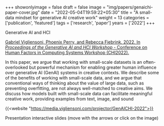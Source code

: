 +++
showonlyimage = false
draft = false
image = "img/papers/genaichi-paper-cover.jpg"
date = "2022-05-04T19:59:22+05:30"
title = "A small-data mindset for generative AI creative work"
weight = 13
categories = ['publication', 'featured']
tags = ['research', 'paper']
years = ['2022']
+++

Generative AI and HCI

<!--more-->

[Gabriel Vigliensoni,  Phoenix Perry, and Rebecca  Fiebrink. 2022. In _Proceedings of the Generative AI and HCI Workshop_ - Conference on Human Factors in Computing Systems Workshop (CHI2022).](https://zenodo.org/record/7086327)



In this paper, we argue that working with small-scale datasets is an often-overlooked but powerful mechanism for enabling greater human influence over generative AI (GenAI) systems in creative contexts. We describe some of the benefits of working with small-scale data, and we argue that conventional ways of thinking about the value of large data, such as preventing overfitting, are not always well-matched to creative aims. We discuss how models built with small-scale data can facilitate meaningful creative work, providing examples from text, image, and sound

{{<website "https://media.vigliensoni.com/projector/GenAICHI-2022">}}
<div class="text-caption">Presentation interactive slides (move with the arrows or click on the image)</div>




